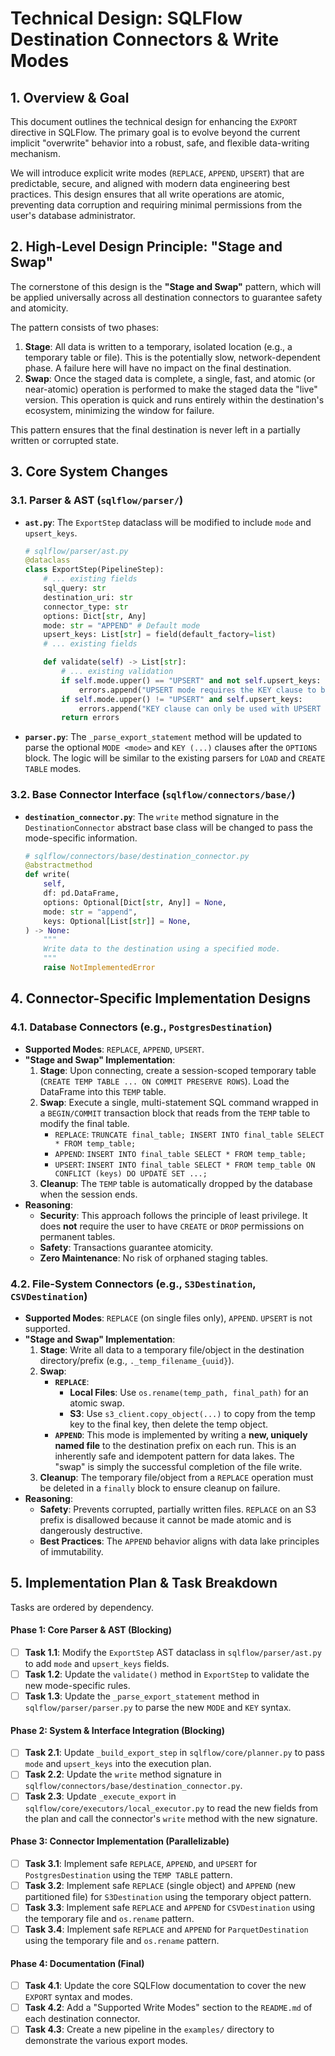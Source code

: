 # Technical Design: SQLFlow Destination Connectors & Write Modes

## 1. Overview & Goal

This document outlines the technical design for enhancing the `EXPORT` directive in SQLFlow. The primary goal is to evolve beyond the current implicit "overwrite" behavior into a robust, safe, and flexible data-writing mechanism.

We will introduce explicit write modes (`REPLACE`, `APPEND`, `UPSERT`) that are predictable, secure, and aligned with modern data engineering best practices. This design ensures that all write operations are atomic, preventing data corruption and requiring minimal permissions from the user's database administrator.

## 2. High-Level Design Principle: "Stage and Swap"

The cornerstone of this design is the **"Stage and Swap"** pattern, which will be applied universally across all destination connectors to guarantee safety and atomicity.

The pattern consists of two phases:

1.  **Stage**: All data is written to a temporary, isolated location (e.g., a temporary table or file). This is the potentially slow, network-dependent phase. A failure here will have no impact on the final destination.
2.  **Swap**: Once the staged data is complete, a single, fast, and atomic (or near-atomic) operation is performed to make the staged data the "live" version. This operation is quick and runs entirely within the destination's ecosystem, minimizing the window for failure.

This pattern ensures that the final destination is never left in a partially written or corrupted state.

## 3. Core System Changes

### 3.1. Parser & AST (`sqlflow/parser/`)

-   **`ast.py`**: The `ExportStep` dataclass will be modified to include `mode` and `upsert_keys`.

    ```python
    # sqlflow/parser/ast.py
    @dataclass
    class ExportStep(PipelineStep):
        # ... existing fields
        sql_query: str
        destination_uri: str
        connector_type: str
        options: Dict[str, Any]
        mode: str = "APPEND" # Default mode
        upsert_keys: List[str] = field(default_factory=list)
        # ... existing fields

        def validate(self) -> List[str]:
            # ... existing validation
            if self.mode.upper() == "UPSERT" and not self.upsert_keys:
                errors.append("UPSERT mode requires the KEY clause to be specified.")
            if self.mode.upper() != "UPSERT" and self.upsert_keys:
                errors.append("KEY clause can only be used with UPSERT mode.")
            return errors
    ```

-   **`parser.py`**: The `_parse_export_statement` method will be updated to parse the optional `MODE <mode>` and `KEY (...)` clauses after the `OPTIONS` block. The logic will be similar to the existing parsers for `LOAD` and `CREATE TABLE` modes.

### 3.2. Base Connector Interface (`sqlflow/connectors/base/`)

-   **`destination_connector.py`**: The `write` method signature in the `DestinationConnector` abstract base class will be changed to pass the mode-specific information.

    ```python
    # sqlflow/connectors/base/destination_connector.py
    @abstractmethod
    def write(
        self,
        df: pd.DataFrame,
        options: Optional[Dict[str, Any]] = None,
        mode: str = "append",
        keys: Optional[List[str]] = None,
    ) -> None:
        """
        Write data to the destination using a specified mode.
        """
        raise NotImplementedError
    ```

## 4. Connector-Specific Implementation Designs

### 4.1. Database Connectors (e.g., `PostgresDestination`)

-   **Supported Modes**: `REPLACE`, `APPEND`, `UPSERT`.
-   **"Stage and Swap" Implementation**:
    1.  **Stage**: Upon connecting, create a session-scoped temporary table (`CREATE TEMP TABLE ... ON COMMIT PRESERVE ROWS`). Load the DataFrame into this `TEMP` table.
    2.  **Swap**: Execute a single, multi-statement SQL command wrapped in a `BEGIN/COMMIT` transaction block that reads from the `TEMP` table to modify the final table.
        -   `REPLACE`: `TRUNCATE final_table; INSERT INTO final_table SELECT * FROM temp_table;`
        -   `APPEND`: `INSERT INTO final_table SELECT * FROM temp_table;`
        -   `UPSERT`: `INSERT INTO final_table SELECT * FROM temp_table ON CONFLICT (keys) DO UPDATE SET ...;`
    3.  **Cleanup**: The `TEMP` table is automatically dropped by the database when the session ends.
-   **Reasoning**:
    -   **Security**: This approach follows the principle of least privilege. It does **not** require the user to have `CREATE` or `DROP` permissions on permanent tables.
    -   **Safety**: Transactions guarantee atomicity.
    -   **Zero Maintenance**: No risk of orphaned staging tables.

### 4.2. File-System Connectors (e.g., `S3Destination`, `CSVDestination`)

-   **Supported Modes**: `REPLACE` (on single files only), `APPEND`. `UPSERT` is not supported.
-   **"Stage and Swap" Implementation**:
    1.  **Stage**: Write all data to a temporary file/object in the destination directory/prefix (e.g., `._temp_filename_{uuid}`).
    2.  **Swap**:
        -   **`REPLACE`**:
            -   **Local Files**: Use `os.rename(temp_path, final_path)` for an atomic swap.
            -   **S3**: Use `s3_client.copy_object(...)` to copy from the temp key to the final key, then delete the temp object.
        -   **`APPEND`**: This mode is implemented by writing a **new, uniquely named file** to the destination prefix on each run. This is an inherently safe and idempotent pattern for data lakes. The "swap" is simply the successful completion of the file write.
    3.  **Cleanup**: The temporary file/object from a `REPLACE` operation must be deleted in a `finally` block to ensure cleanup on failure.
-   **Reasoning**:
    -   **Safety**: Prevents corrupted, partially written files. `REPLACE` on an S3 prefix is disallowed because it cannot be made atomic and is dangerously destructive.
    -   **Best Practices**: The `APPEND` behavior aligns with data lake principles of immutability.

## 5. Implementation Plan & Task Breakdown

Tasks are ordered by dependency.

#### Phase 1: Core Parser & AST (Blocking)

-   [ ] **Task 1.1**: Modify the `ExportStep` AST dataclass in `sqlflow/parser/ast.py` to add `mode` and `upsert_keys` fields.
-   [ ] **Task 1.2**: Update the `validate()` method in `ExportStep` to validate the new mode-specific rules.
-   [ ] **Task 1.3**: Update the `_parse_export_statement` method in `sqlflow/parser/parser.py` to parse the new `MODE` and `KEY` syntax.

#### Phase 2: System & Interface Integration (Blocking)

-   [ ] **Task 2.1**: Update `_build_export_step` in `sqlflow/core/planner.py` to pass `mode` and `upsert_keys` into the execution plan.
-   [ ] **Task 2.2**: Update the `write` method signature in `sqlflow/connectors/base/destination_connector.py`.
-   [ ] **Task 2.3**: Update `_execute_export` in `sqlflow/core/executors/local_executor.py` to read the new fields from the plan and call the connector's `write` method with the new signature.

#### Phase 3: Connector Implementation (Parallelizable)

-   [ ] **Task 3.1**: Implement safe `REPLACE`, `APPEND`, and `UPSERT` for `PostgresDestination` using the `TEMP TABLE` pattern.
-   [ ] **Task 3.2**: Implement safe `REPLACE` (single object) and `APPEND` (new partitioned file) for `S3Destination` using the temporary object pattern.
-   [ ] **Task 3.3**: Implement safe `REPLACE` and `APPEND` for `CSVDestination` using the temporary file and `os.rename` pattern.
-   [ ] **Task 3.4**: Implement safe `REPLACE` and `APPEND` for `ParquetDestination` using the temporary file and `os.rename` pattern.

#### Phase 4: Documentation (Final)

-   [ ] **Task 4.1**: Update the core SQLFlow documentation to cover the new `EXPORT` syntax and modes.
-   [ ] **Task 4.2**: Add a "Supported Write Modes" section to the `README.md` of each destination connector.
-   [ ] **Task 4.3**: Create a new pipeline in the `examples/` directory to demonstrate the various export modes. 